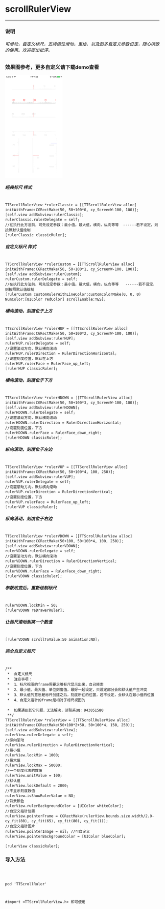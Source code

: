 # scrollRulerView
---
### 说明
###### 可滑动，自定义标尺，支持惯性滑动，重绘，以及超多自定义参数设定，随心所欲的使用。欢迎提出批评。

### 效果图参考，更多自定义请下载demo查看

<img src="https://github.com/clarkIsMe/image/blob/master/biaochi.png" width = "187" height = "333" alt="图片名称" align=center />

##### 经典标尺 样式
<pre><code>
TTScrollRulerView *rulerClassic = [[TTScrollRulerView alloc] initWithFrame:CGRectMake(50, 50+100*0, cy_ScreenW-100, 100)];
[self.view addSubview:rulerClassic];
rulerClassic.rulerDelegate = self;
//在执行此方法前，可先设定参数：最小值，最大值，横向，纵向等等  ------若不设定，则按照默认值绘制
[rulerClassic classicRuler];
</code></pre>

##### 自定义标尺 样式
<pre><code>
TTScrollRulerView *rulerCustom = [[TTScrollRulerView alloc] initWithFrame:CGRectMake(50, 50+100*1, cy_ScreenW-100, 100)];
[self.view addSubview:rulerCustom];
rulerCustom.rulerDelegate = self;
//在执行此方法前，可先设定参数：最小值，最大值，横向，纵向等等   ------若不设定，则按照默认值绘制
[rulerCustom customRulerWithLineColor:customColorMake(0, 0, 0) NumColor:[UIColor redColor] scrollEnable:YES];
</code></pre>

##### 横向滚动，刻度位于上方
<pre><code>
TTScrollRulerView *rulerHUP = [[TTScrollRulerView alloc] initWithFrame:CGRectMake(50, 50+100*2, cy_ScreenW-100, 100)];
[self.view addSubview:rulerHUP];
rulerHUP.rulerDelegate = self;
//设置滚动方向，默认横向滚动
rulerHUP.rulerDirection = RulerDirectionHorizontal;
//设置刻度位置，默认在上方
rulerHUP.rulerFace = RulerFace_up_left;
[rulerHUP classicRuler];
</code></pre>
##### 横向滚动，刻度位于下方
<pre><code>
TTScrollRulerView *rulerHDOWN = [[TTScrollRulerView alloc] initWithFrame:CGRectMake(50, 50+100*3, cy_ScreenW-100, 100)];
[self.view addSubview:rulerHDOWN];
rulerHDOWN.rulerDelegate = self;
//设置滚动方向，默认横向滚动
rulerHDOWN.rulerDirection = RulerDirectionHorizontal;
//设置刻度位置，下方
rulerHDOWN.rulerFace = RulerFace_down_right;
[rulerHDOWN classicRuler];
</code></pre>

##### 纵向滚动，刻度位于左边
<pre><code>
TTScrollRulerView *rulerVUP = [[TTScrollRulerView alloc] initWithFrame:CGRectMake(50, 50+100*4, 100, 250)];
[self.view addSubview:rulerVUP];
rulerVUP.rulerDelegate = self;
//设置滚动方向，默认横向滚动
rulerVUP.rulerDirection = RulerDirectionVertical;
//设置刻度位置，下方
rulerVUP.rulerFace = RulerFace_up_left;
[rulerVUP classicRuler];
</code></pre>

##### 纵向滚动，刻度位于右边
<pre><code>
TTScrollRulerView *rulerVDOWN = [[TTScrollRulerView alloc] initWithFrame:CGRectMake(50+100, 50+100*4, 100, 250)];
[self.view addSubview:rulerVDOWN];
rulerVDOWN.rulerDelegate = self;
//设置滚动方向，默认横向滚动
rulerVDOWN.rulerDirection = RulerDirectionVertical;
//设置刻度位置，下方
rulerVDOWN.rulerFace = RulerFace_down_right;
[rulerVDOWN classicRuler];
</code></pre>

##### 参数改变后，重新绘制标尺
<pre><code>
rulerVDOWN.lockMin = 50;
[rulerVDOWN reDrawerRuler];
</code></pre>

##### 让标尺滚动到某一个数值
<pre><code>
[rulerVDOWN scrollToValue:50 animation:NO];
</code></pre>

##### 完全自定义标尺
<pre><code>
/**
 *  自定义标尺
 *  注意事项：
 *  1、标尺视图的frame需要足够标尺显示出来，自己摸索
 *  2、最小值、最大值、单位刻度值，最好一起设定，只设定部分会和默认值产生冲突
 *  3、默认值的意思是标尺创建之后，刻度所在的位置，若不设定，会默认在最小值的位置
 *  4、自定义指针的frame是相对于标尺视图的

 *  如果遇到其它问题，无法解决，请联系QQ：943051580
 **/
TTScrollRulerView *rulerView = [[TTScrollRulerView alloc] initWithFrame:CGRectMake(50+100*2+50, 50+100*4, 150, 250)];
[self.view addSubview:rulerView];
rulerView.rulerDelegate = self;
//纵向滚动
rulerView.rulerDirection = RulerDirectionVertical;
//最小值
rulerView.lockMin = 1000;
//最大值
rulerView.lockMax = 50000;
//一个刻度代表的数值
rulerView.unitValue = 100;
//默认值
rulerView.lockDefault = 2000;
//不显示刻度数值
rulerView.isShowRulerValue = NO;
//背景颜色
rulerView.rulerBackgroundColor = [UIColor whiteColor];
//自定义指针位置
rulerView.pointerFrame = CGRectMake(rulerView.bounds.size.width/2.0-cy_fit(80), cy_fit(65), cy_fit(80), cy_fit(1));
//自定义指针图片
rulerView.pointerImage = nil; //可自定义
rulerView.pointerBackgroundColor = [UIColor blueColor];

[rulerView classicRuler];
</code></pre>

### 导入方法
<code>

pod 'TTScrollRuler'

#import <TTScrollRulerView.h> 即可使用

</code>
